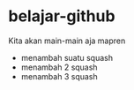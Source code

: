 # belajar-github
Kita akan main-main aja mapren

- menambah suatu squash
- menambah 2 squash
- menambah 3 squash
